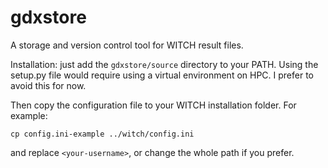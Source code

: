 # gdxstore
A storage and version control tool for WITCH result files.

Installation: just add the `gdxstore/source` directory to your PATH.
Using the setup.py file would require using a virtual environment on HPC. 
I prefer to avoid this for now.

Then copy the configuration file to your WITCH installation folder. For example:

`cp config.ini-example ../witch/config.ini`

and replace `<your-username>`, or change the whole path if you prefer.
